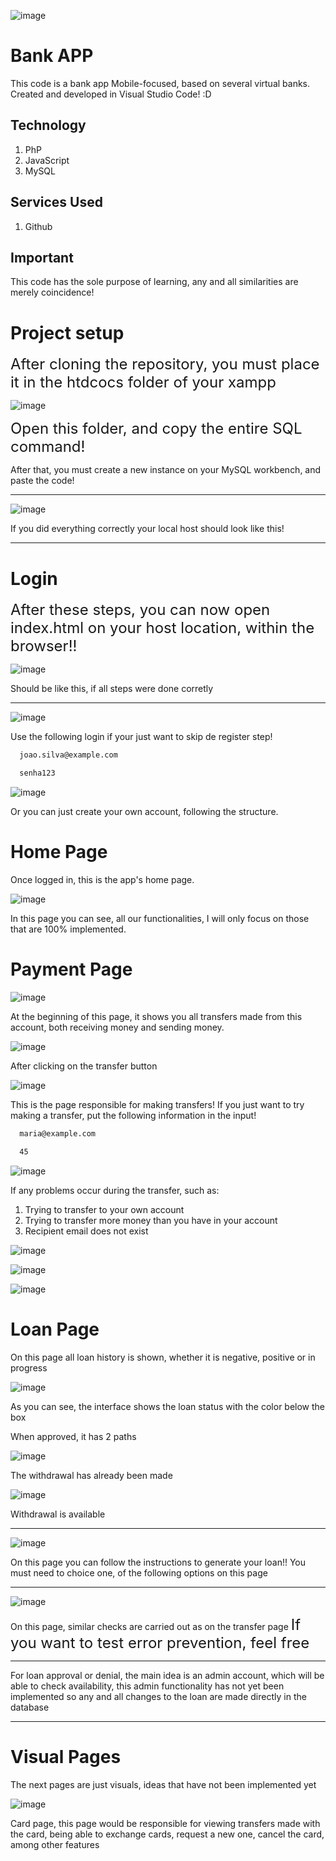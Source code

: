 ![image](https://github.com/ThalesPudim/BankSystemAPP/assets/160556088/a9f588c0-8be2-4b98-8fac-709447666aae)

# Bank APP
This code is a bank app Mobile-focused, based on several virtual banks. Created and developed in Visual Studio Code! :D

## Technology

1. PhP
2. JavaScript
3. MySQL

## Services Used

1. Github

## Important

This code has the sole purpose of learning, any and all similarities are merely coincidence! 

# Project setup

<span style="font-size:24px;">After cloning the repository, you must place it in the htdcocs folder of your xampp</span>

![image](https://github.com/ThalesPudim/BankSystemAPP/assets/160556088/37e56e13-48a8-40ca-8032-272d7468fe3f)

<span style="font-size:24px;">Open this folder, and copy the entire SQL command!</span>

After that, you must create a new instance on your MySQL workbench, and paste the code!

***

![image](https://github.com/ThalesPudim/BankSystemAPP/assets/160556088/daa4c053-0647-4c9c-95bd-176e05a19c7c)

If you did everything correctly your local host should look like this!

***

# Login

<span style="font-size:24px;">After these steps, you can now open index.html on your host location, within the browser!!</span>

![image](https://github.com/ThalesPudim/BankSystemAPP/assets/160556088/f6d1f90a-7758-467d-8a49-ab18c6009327)

Should be like this, if all steps were done corretly 

***

![image](https://github.com/ThalesPudim/BankSystemAPP/assets/160556088/ca483a7c-515d-4867-8405-169d99fc6c00)

Use the following login if your just want to skip de register step!

```bash
  joao.silva@example.com
```
```bash
  senha123
```

![image](https://github.com/ThalesPudim/BankSystemAPP/assets/160556088/5d39fa5e-b037-401d-bcdf-f19c4cfda3f5)

Or you can just create your own account, following the structure.

# Home Page

Once logged in, this is the app's home page.

![image](https://github.com/ThalesPudim/BankSystemAPP/assets/160556088/939968ed-a7ba-4d9b-a8e0-1757c0c80026)

In this page you can see, all our functionalities, I will only focus on those that are 100% implemented.

# Payment Page

![image](https://github.com/ThalesPudim/BankSystemAPP/assets/160556088/306e1d57-d54a-4560-976a-dd8720fd68b0)

At the beginning of this page, it shows you all transfers made from this account, both receiving money and sending money.

![image](https://github.com/ThalesPudim/BankSystemAPP/assets/160556088/e2c16d55-01dc-488a-94f9-2b27c76c1b44)

After clicking on the transfer button

![image](https://github.com/ThalesPudim/BankSystemAPP/assets/160556088/bb376cb6-0f8b-4e7a-810c-469fb5e09472)

This is the page responsible for making transfers! 
If you just want to try making a transfer, put the following information in the input!

```bash
  maria@example.com
```
```bash
  45
```
![image](https://github.com/ThalesPudim/BankSystemAPP/assets/160556088/f0e2efaf-991b-47ea-87af-d69ea7dc2c52)

If any problems occur during the transfer, such as:

1. Trying to transfer to your own account
2. Trying to transfer more money than you have in your account
3. Recipient email does not exist

![image](https://github.com/ThalesPudim/BankSystemAPP/assets/160556088/3e591dd6-ecaf-488c-b495-84897954e77c)

![image](https://github.com/ThalesPudim/BankSystemAPP/assets/160556088/02c8fb24-1084-4c06-a987-148e69e89d84)

![image](https://github.com/ThalesPudim/BankSystemAPP/assets/160556088/0e49278a-b3b8-4ab6-a94d-5a35bc2a50ed)

# Loan Page

On this page all loan history is shown, whether it is negative, positive or in progress

![image](https://github.com/ThalesPudim/BankSystemAPP/assets/160556088/023201b1-deb0-4fd5-ac08-1c4ef7fe7ef5)

As you can see, the interface shows the loan status with the color below the box

When approved, it has 2 paths

![image](https://github.com/ThalesPudim/BankSystemAPP/assets/160556088/798624ee-d976-46cf-ac81-b3f75aace01a)

The withdrawal has already been made

![image](https://github.com/ThalesPudim/BankSystemAPP/assets/160556088/996b3a3e-1d2e-4d31-849b-ef66683f8d42)

Withdrawal is available

***

![image](https://github.com/ThalesPudim/BankSystemAPP/assets/160556088/7ed15703-080f-4263-8e18-1e54d73eaa8d)

On this page you can follow the instructions to generate your loan!!
You must need to choice one, of the following options on this page

***

![image](https://github.com/ThalesPudim/BankSystemAPP/assets/160556088/f7bcce82-e0f0-4985-8fe7-c5a4920f3b43)

On this page, similar checks are carried out as on the transfer page
<span style="font-size:24px;">If you want to test error prevention, feel free</span>


***

For loan approval or denial, the main idea is an admin account, which will be able to check availability, this admin functionality has not yet been implemented so any and all changes to the loan are made directly in the database

***

# Visual Pages


The next pages are just visuals, ideas that have not been implemented yet

![image](https://github.com/ThalesPudim/BankSystemAPP/assets/160556088/9d91f6e9-1c36-4791-80b9-ab3253a98265)


Card page, this page would be responsible for viewing transfers made with the card, being able to exchange cards, request a new one, cancel the card, among other features









